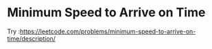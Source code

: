 # Minimum Speed to Arrive on Time

Try :https://leetcode.com/problems/minimum-speed-to-arrive-on-time/description/

